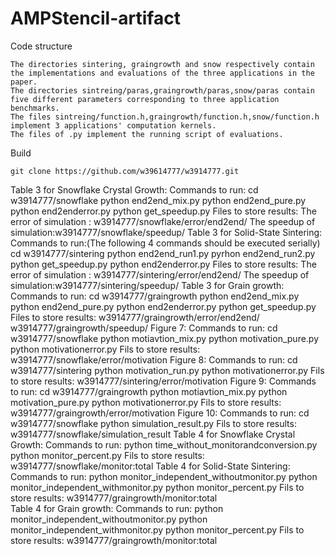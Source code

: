 # AMPStencil-artifact

Code structure

    The directories sintering, graingrowth and snow respectively contain the implementations and evaluations of the three applications in the paper.
    The directories sintreing/paras,graingrowth/paras,snow/paras contain five different parameters corresponding to three application benchmarks.
    The files sintreing/function.h,graingrowth/function.h,snow/function.h implement 3 applications' computation kernels.
    The files of .py implement the running script of evaluations.

Build

    git clone https://github.com/w39614777/w3914777.git
    
Table 3 for Snowflake Crystal Growth:
    Commands to run:
        cd w3914777/snowflake
        python end2end_mix.py
        python end2end_pure.py
        python end2enderror.py
        python get_speedup.py
    Files to store results:
        The error of simulation : w3914777/snowflake/error/end2end/
        The speedup of simulation:w3914777/snowflake/speedup/
Table 3 for Solid-State Sintering:
      Commands to run:(The following 4 commands should be executed serially)
        cd w3914777/sintering
        python end2end_run1.py
        pyrhon end2end_run2.py 
        python get_speedup.py 
        python end2enderror.py 
    Files to store results:
        The error of simulation : w3914777/sintering/error/end2end/
        The speedup of simulation:w3914777/sintering/speedup/
Table 3 for Grain growth:
    Commands to run:
        cd w3914777/graingrowth
        python end2end_mix.py
        python end2end_pure.py
        python end2enderror.py
        python get_speedup.py
    Files to store results:
        w3914777/graingrowth/error/end2end/
        w3914777/graingrowth/speedup/
Figure 7:
    Commands to run:
        cd w3914777/snowflake
        python motiavtion_mix.py 
        python motivation_pure.py
        python motivationerror.py
    Fils to store results:
        w3914777/snowflake/error/motivation
Figure 8:
    Commands to run:
        cd w3914777/sintering
        python motivation_run.py 
        python motivationerror.py
    Fils to store results:
        w3914777/sintering/error/motivation
Figure 9:
    Commands to run:
        cd w3914777/graingrowth
        python motiavtion_mix.py 
        python motivation_pure.py
        python motivationerror.py
    Fils to store results:
         w3914777/graingrowth/error/motivation
Figure 10:
    Commands to run:
        cd w3914777/snowflake
        python simulation_result.py
    Fils to store results:
        w3914777/snowflake/simulation_result
Table 4 for Snowflake Crystal Growth:
    Commands to run:
        python time_without_monitorandconversion.py
        python monitor_percent.py
     Fils to store results:
        w3914777/snowflake/monitor:total
Table 4 for Solid-State Sintering:
    Commands to run:
        python monitor_independent_withoutmonitor.py
        python monitor_independent_withmonitor.py 
        python monitor_percent.py 
     Fils to store results:
        w3914777/graingrowth/monitor:total         
Table 4 for Grain growth:
    Commands to run:
        python monitor_independent_withoutmonitor.py
        python monitor_independent_withmonitor.py 
        python monitor_percent.py 
     Fils to store results:
        w3914777/graingrowth/monitor:total        
 
